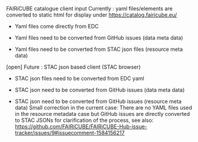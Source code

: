 FAIRiCUBE catalogue client input
Currently : yaml files/elements are converted to static html for display under https://catalog.fairicube.eu/ 

- Yaml files come directly from EDC 

- Yaml files need to be converted from GitHub issues (data meta data) 

- Yaml files need to be converted from STAC json files (resource meta data) 

[open] Future : STAC json based client (STAC browser) 

- STAC json files need to be converted from EDC yaml 

- STAC json need to be converted from GitHub issues (data meta data) 

- STAC json need to be converted from GitHub issues (resource meta data) 
Small correction in the current case: There are no YAML files used in the resource metadata case but GitHub issues are directly converted to STAC JSONs
for clarification of the process, see also:  https://github.com/FAIRiCUBE/FAIRiCUBE-Hub-issue-tracker/issues/9#issuecomment-1584156217